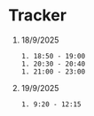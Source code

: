 # Tracker

1.  18/9/2025

        1. 18:50 - 19:00
        1. 20:30 - 20:40
        1. 21:00 - 23:00

2.  19/9/2025

        1. 9:20 - 12:15

